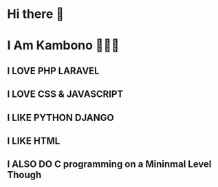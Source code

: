 # Hi there 👋
# I Am Kambono 👋👋👋
## I LOVE PHP LARAVEL
## I LOVE CSS & JAVASCRIPT
## I LIKE PYTHON DJANGO
## I LIKE HTML 
## I ALSO DO C programming on a Mininmal Level Though
## 
